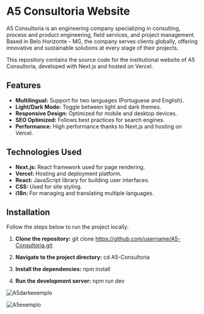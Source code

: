 # A5 Consultoria Website

A5 Consultoria is an engineering company specializing in consulting, process and product engineering, field services, and project management. Based in Belo Horizonte - MG, the company serves clients globally, offering innovative and sustainable solutions at every stage of their projects.

This repository contains the source code for the institutional website of A5 Consultoria, developed with Next.js and hosted on Vercel.

## Features

- **Multilingual:** Support for two languages (Portuguese and English).
- **Light/Dark Mode:** Toggle between light and dark themes.
- **Responsive Design:** Optimized for mobile and desktop devices.
- **SEO Optimized:** Follows best practices for search engines.
- **Performance:** High performance thanks to Next.js and hosting on Vercel.

## Technologies Used

- **Next.js:** React framework used for page rendering.
- **Vercel:** Hosting and deployment platform.
- **React:** JavaScript library for building user interfaces.
- **CSS:** Used for site styling.
- **i18n:** For managing and translating multiple languages.

## Installation

Follow the steps below to run the project locally:

1. **Clone the repository:**
git clone https://github.com/username/A5-Consultoria.git

2. **Navigate to the project directory:**
cd A5-Consultoria

3. **Install the dependencies:**
npm install

4. **Run the development server:**
npm run dev

![A5darkexemplo](https://github.com/user-attachments/assets/55b8a17b-8336-4244-a393-04b0053a04c7)

![A5exemplo](https://github.com/user-attachments/assets/f6daf57c-da55-4fcd-8973-404972abd3fe)


